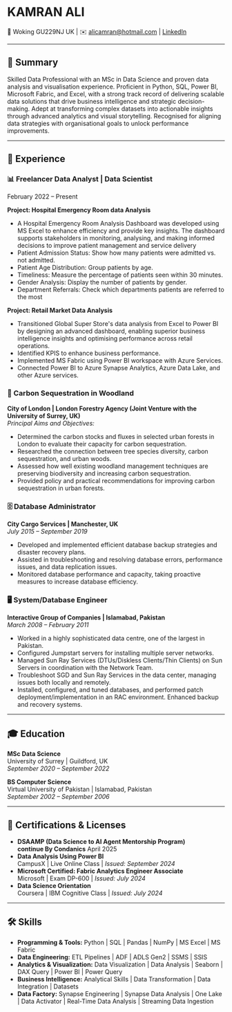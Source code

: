 # KAMRAN ALI

📍 Woking GU229NJ UK | ✉️ alicamran@hotmail.com | [LinkedIn](https://linkedin.com/in/kamranaliuk)

---
## 📝 Summary

Skilled Data Professional with an MSc in Data Science and proven data analysis and visualisation experience. Proficient in Python, SQL, Power BI, Microsoft Fabric, and Excel, with a strong track record 
of delivering scalable data solutions that drive business intelligence and strategic decision-making. Adept 
at transforming complex datasets into actionable insights through advanced analytics and visual 
storytelling. Recognised for aligning data strategies with organisational goals to unlock performance 
improvements.

---

## 💼 Experience

### 📊 Freelancer Data Analyst | Data Scientist 
February 2022 –  Present<br>

**Project: Hospital Emergency Room data Analysis**

- A Hospital Emergency Room Analysis Dashboard was developed using MS Excel to enhance 
  efficiency and provide key insights. The dashboard supports stakeholders in monitoring, analysing, and 
  making informed decisions to improve patient management and service delivery 
- Patient Admission Status: Show how many patients were admitted vs. not admitted. 
- Patient Age Distribution: Group patients by age. 
- Timeliness: Measure the percentage of patients seen within 30 minutes. 
- Gender Analysis: Display the number of patients by gender. 
- Department Referrals: Check which departments patients are referred to the most<br>

**Project: Retail Market Data Analysis**        
 
- Transitioned Global Super Store's data analysis from Excel to Power BI by designing an advanced dashboard, enabling superior business intelligence insights and optimising performance across retail operations.  
- Identified KPIS to enhance business performance.  
- Implemented MS Fabric using Power BI workspace with Azure Services.  
- Connected Power BI to Azure Synapse Analytics, Azure Data Lake, and other Azure services.  

### 🌳 Carbon Sequestration in Woodland  
**City of London | London Forestry Agency (Joint Venture with the University of Surrey, UK)**  
_Principal Aims and Objectives:_  
- Determined the carbon stocks and fluxes in selected urban forests in London to evaluate their capacity for carbon sequestration.  
- Researched the connection between tree species diversity, carbon sequestration, and urban woods.  
- Assessed how well existing woodland management techniques are preserving biodiversity and increasing carbon sequestration.  
- Provided policy and practical recommendations for improving carbon sequestration in urban forests.  

### 🗄️ Database Administrator  
**City Cargo Services | Manchester, UK**  
_July 2015 – September 2019_  
- Developed and implemented efficient database backup strategies and disaster recovery plans.  
- Assisted in troubleshooting and resolving database errors, performance issues, and data replication issues.  
- Monitored database performance and capacity, taking proactive measures to increase database efficiency.  

### 🖥️ System/Database Engineer  
**Interactive Group of Companies | Islamabad, Pakistan**  
_March 2008 – February 2011_  
- Worked in a highly sophisticated data centre, one of the largest in Pakistan.  
- Configured Jumpstart servers for installing multiple server networks.  
- Managed Sun Ray Services (DTUs/Diskless Clients/Thin Clients) on Sun Servers in coordination with the Network Team.  
- Troubleshoot SGD and Sun Ray Services in the data center, managing issues both locally and remotely.  
- Installed, configured, and tuned databases, and performed patch deployment/implementation in an RAC environment. Enhanced backup and recovery systems.  

---

## 🎓 Education

**MSc Data Science**  
University of Surrey | Guildford, UK  
_September 2020 – September 2022_  

**BS Computer Science**  
Virtual University of Pakistan | Islamabad, Pakistan  
_September 2002 – September 2006_  

---

## 📜 Certifications & Licenses

- **DSAAMP (Data Science to AI Agent Mentorship Program)             
    continue By Condanics**                    April 2025
- **Data Analysis Using Power BI**  
    CampusX | Live Online Class | _Issued: September 2024_  
- **Microsoft Certified: Fabric Analytics Engineer Associate**  
    Microsoft | Exam DP-600 | _Issued: July 2024_  
- **Data Science Orientation**  
    Coursera | IBM Cognitive Class | _Issued: July 2024_  
---

## 🛠️ Skills

- **Programming & Tools:** Python | SQL | Pandas | NumPy | MS Excel | MS Fabric  
- **Data Engineering:** ETL Pipelines | ADF | ADLS Gen2 | SSMS | SSIS  
- **Analytics & Visualization:** Data Visualization | Data Analysis | Seaborn | DAX Query | Power BI | Power Query  
- **Business Intelligence:** Analytical Skills | Data Transformation | Data Integration | Datasets  
- **Data Factory:** Synapse Engineering | Synapse Data Analysis | One Lake | Data Activator | Real-Time Data Analysis | Streaming Data Ingestion  

